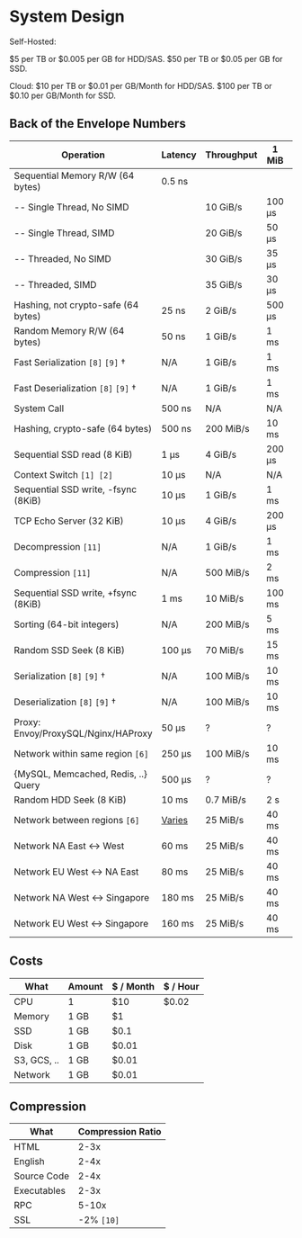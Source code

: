 # System Design

Self-Hosted:

$5 per TB or $0.005 per GB for HDD/SAS.
$50 per TB or $0.05 per GB for SSD.

Cloud:
$10 per TB or $0.01 per GB/Month for HDD/SAS.
$100 per TB or $0.10 per GB/Month for SSD.

## Back of the Envelope Numbers

| Operation                           | Latency                                  | Throughput | 1 MiB  | 1 GiB  |
| ----------------------------------- | ---------------------------------------- | ---------- | ------ | ------ |
| Sequential Memory R/W (64 bytes)    | 0.5 ns                                   |            |        |        |
| \-- Single Thread, No SIMD          |                                          | 10 GiB/s   | 100 μs | 100 ms |
| \-- Single Thread, SIMD             |                                          | 20 GiB/s   | 50 μs  | 50 ms  |
| \-- Threaded, No SIMD               |                                          | 30 GiB/s   | 35 μs  | 35 ms  |
| \-- Threaded, SIMD                  |                                          | 35 GiB/s   | 30 μs  | 30 ms  |
| Hashing, not crypto-safe (64 bytes) | 25 ns                                    | 2 GiB/s    | 500 μs | 500 ms |
| Random Memory R/W (64 bytes)        | 50 ns                                    | 1 GiB/s    | 1 ms   | 1s     |
| Fast Serialization `[8]` `[9]` †    | N/A                                      | 1 GiB/s    | 1 ms   | 1s     |
| Fast Deserialization `[8]` `[9]` †  | N/A                                      | 1 GiB/s    | 1 ms   | 1s     |
| System Call                         | 500 ns                                   | N/A        | N/A    | N/A    |
| Hashing, crypto-safe (64 bytes)     | 500 ns                                   | 200 MiB/s  | 10 ms  | 10s    |
| Sequential SSD read (8 KiB)         | 1 μs                                     | 4 GiB/s    | 200 μs | 200 ms |
| Context Switch `[1] [2]`            | 10 μs                                    | N/A        | N/A    | N/A    |
| Sequential SSD write, -fsync (8KiB) | 10 μs                                    | 1 GiB/s    | 1 ms   | 1s     |
| TCP Echo Server (32 KiB)            | 10 μs                                    | 4 GiB/s    | 200 μs | 200 ms |
| Decompression `[11]`                | N/A                                      | 1 GiB/s    | 1 ms   | 1s     |
| Compression `[11]`                  | N/A                                      | 500 MiB/s  | 2 ms   | 2s     |
| Sequential SSD write, +fsync (8KiB) | 1 ms                                     | 10 MiB/s   | 100 ms | 2 min  |
| Sorting (64-bit integers)           | N/A                                      | 200 MiB/s  | 5 ms   | 5s     |
| Random SSD Seek (8 KiB)             | 100 μs                                   | 70 MiB/s   | 15 ms  | 15s    |
| Serialization `[8]` `[9]` †         | N/A                                      | 100 MiB/s  | 10 ms  | 10s    |
| Deserialization `[8]` `[9]` †       | N/A                                      | 100 MiB/s  | 10 ms  | 10s    |
| Proxy: Envoy/ProxySQL/Nginx/HAProxy | 50 μs                                    | ?          | ?      | ?      |
| Network within same region `[6]`    | 250 μs                                   | 100 MiB/s  | 10 ms  | 10s    |
| {MySQL, Memcached, Redis, ..} Query | 500 μs                                   | ?          | ?      | ?      |
| Random HDD Seek (8 KiB)             | 10 ms                                    | 0.7 MiB/s  | 2 s    | 30m    |
| Network between regions `[6]`       | [Varies](https://www.cloudping.co/grid#) | 25 MiB/s   | 40 ms  | 40s    |
| Network NA East <-> West            | 60 ms                                    | 25 MiB/s   | 40 ms  | 40s    |
| Network EU West <-> NA East         | 80 ms                                    | 25 MiB/s   | 40 ms  | 40s    |
| Network NA West <-> Singapore       | 180 ms                                   | 25 MiB/s   | 40 ms  | 40s    |
| Network EU West <-> Singapore       | 160 ms                                   | 25 MiB/s   | 40 ms  | 40s    |

## Costs

| What        | Amount | $ / Month | $ / Hour |
| ----------- | ------ | --------- | -------- |
| CPU         | 1      | $10       | $0.02    |
| Memory      | 1 GB   | $1        |          |
| SSD         | 1 GB   | $0.1      |          |
| Disk        | 1 GB   | $0.01     |          |
| S3, GCS, .. | 1 GB   | $0.01     |          |
| Network     | 1 GB   | $0.01     |          |

## Compression

| What        | Compression Ratio |
| ----------- | ----------------- |
| HTML        | 2-3x              |
| English     | 2-4x              |
| Source Code | 2-4x              |
| Executables | 2-3x              |
| RPC         | 5-10x             |
| SSL         | \-2% `[10]`       |
